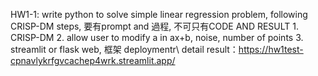 HW1-1: write python to solve simple linear regression problem, following CRISP-DM steps, 要有prompt and 過程, 不可只有CODE AND RESULT 1. CRISP-DM 2. allow user to modify a in ax+b, noise, number of points 3. streamlit or flask web, 框架 deploymentr\\
detail result：https://hw1test-cpnavlykrfgvcachep4wrk.streamlit.app/
